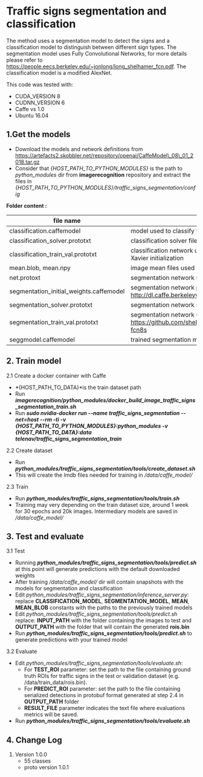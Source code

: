 # Traffic signs segmentation and classification
The method uses a segmentation model to detect the signs and a classification model to distinguish between different sign types. The segmentation model uses Fully Convolutional Networks, for more details please refer to https://people.eecs.berkeley.edu/~jonlong/long_shelhamer_fcn.pdf. The classification model is a modified AlexNet.

This code was tested with:
 - CUDA_VERSION 8
 - CUDNN_VERSION 6
 - Caffe vs 1.0
 - Ubuntu 16.04

## 1.Get the models

 - Download the models and network definitions from   
https://artefacts2.skobbler.net/repository/openai/CaffeModel\_08\_01_2018.tar.gz
 - Consider that *{HOST\_PATH\_TO\_PYTHON\_MODULES}* is the path to *python_modules* dir from **imagerecognition** repository and extract the files in *{HOST\_PATH\_TO\_PYTHON\_MODULES}/traffic\_signs\_segmentation/config*
 
 **Folder content :**
 
|  file name|  details|
|--|--|
| classification.caffemodel |model used to classify traffic signs  |
|classification_solver.prototxt | classification solver file
|classification_train_val.prototxt | classification network used to for training. A modified Alexnet with Xavier initialization
|mean.blob, mean.npy | image mean files used by the classification network
|net.protoxt|segmentation network used for inference
|segmentation\_initial\_weights.caffemodel|segmentation network pre-trained model http://dl.caffe.berkeleyvision.org/fcn8s-heavy-pascal.caffemodel
|segmentation_solver.prototxt|segmentation network solver
|segmentation_train_val.prototxt|segmentation network used for training: https://github.com/shelhamer/fcn.berkeleyvision.org/tree/master/voc-fcn8s
|seggmodel.caffemodel|trained segmentation model

## 2. Train model

2.1 Create a docker container with Caffe

 - *{HOST_PATH_TO_DATA}*is the train dataset path
 -  Run ***imagerecognition/python\_modules/docker\_build\_image\_traffic\_signs\_segmentation_train.sh***
 - Run ***sudo nvidia-docker run --name traffic\_signs\_segmentation --net=host --rm -ti 
  -v {HOST\_PATH\_TO\_PYTHON\_MODULES}:python_modules -v {HOST_PATH_TO_DATA}:data telenav/traffic\_signs\_segmentation_train***  

2.2 Create dataset

 - Run ***python_modules/traffic_signs_segmentation/tools/create_dataset.sh***
 - This will create the lmdb files needed for training in */data/caffe_model/*

2.3 Train

 - Run ***python_modules/traffic_signs_segmentation/tools/train.sh***
 - Training may very depending on the train dataset size, around 1 week for 30 epochs and 20k images. Intermediary models are saved in */data/caffe_model/*
 
## 3. Test and evaluate

 3.1 Test
 
 - Running ***python_modules/traffic_signs_segmentation/tools/predict.sh*** at this point will generate predictions with the default downloaded weights
 - After training */data/caffe_model/* dir will contain snapshots with the models for segmentation and classification
 - Edit *python_modules/traffic_signs_segmentation/inference_server.py*: replace **CLASSIFICATION_MODEL**, **SEGMENTATION_MODEL**, **MEAN**, **MEAN_BLOB** constants with the paths to the previously trained models
 - Edit *python_modules/traffic_signs_segmentation/tools/predict.sh* replace: **INPUT_PATH** with the folder containing the images to test and **OUTPUT_PATH** with the folder that will contain the generated **rois.bin**
 - Run ***python_modules/traffic_signs_segmentation/tools/predict.sh*** to generate predictions with your trained model
 
 3.2 Evaluate
 
 - Edit *python_modules/traffic_signs_segmentation/tools/evaluate.sh*:
	 * For **TEST_ROI** parameter: set the path to the file containing ground truth ROIs for traffic signs in the test or validation dataset (e.g. /data/train_data/rois.bin).
	 * For **PREDICT_ROI** parameter: set the path to the file containing serialized detections in protobuf format generated at step 2.4 in **OUTPUT_PATH** folder
	 * **RESULT_FILE** parameter indicates the text file where evaluations metrics will be saved.
 - Run ***python_modules/traffic_signs_segmentation/tools/evaluate.sh***
 
 ## 4. Change Log
 1. Version 1.0.0
    - 55 classes 
    - proto version 1.0.1